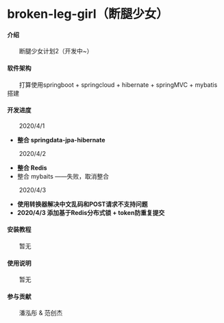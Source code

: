 # broken-leg-girl（断腿少女）

#### 介绍
  &emsp;&emsp;断腿少女计划2（开发中~）  

#### 软件架构
  &emsp;&emsp;打算使用springboot + springcloud + hibernate + springMVC + mybatis搭建

#### 开发进度
  &emsp;&emsp;2020/4/1 
   - **整合 springdata-jpa-hibernate**  
  
  &emsp;&emsp;2020/4/2 
   - **整合 Redis**  
   - 整合 mybaits ——失败，取消整合  
   
  &emsp;&emsp;2020/4/3
   - **使用转换器解决中文乱码和POST请求不支持问题**  
   - **2020/4/3 添加基于Redis分布式锁 + token防重复提交**  
   

#### 安装教程
  &emsp;&emsp;暂无

#### 使用说明

  &emsp;&emsp;暂无

#### 参与贡献

  &emsp;&emsp;潘泓彤 & 范创杰
